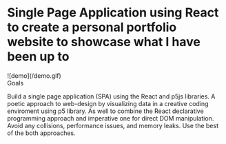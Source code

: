 <h1> Single Page Application using React to create a personal portfolio website to showcase what I have been up to </h1>
![demo](/demo.gif)
</br>
Goals

Build a single page application (SPA) using the React and p5js libraries. A poetic approach to web-design by visualizing data in a creative coding enviroment using p5 library. As well to combine the React declarative programming approach and imperative one for direct DOM manipulation. Avoid any collisions, performance issues, and memory leaks. Use the best of the both approaches.
